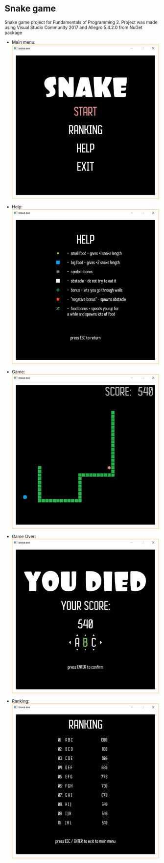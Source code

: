 # Snake game
Snake game project for Fundamentals of Programming 2. Project was made using Visual Studio Community 2017 and Allegro 5.4.2.0 from NuGet package

  - Main menu:
  ![foo](/screens/main_menu.png "menu")

  - Help:
  ![foo](/screens/help.png "help")

   - Game:
  ![foo](/screens/game.png "game")
  
  - Game Over:
  ![foo](/screens/game_over.png "game over")
  
  - Ranking:
  ![foo](/screens/ranking.png "ranking")
  
  